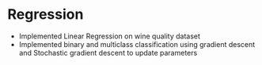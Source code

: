 # Regression

- Implemented Linear Regression on wine quality dataset
- Implemented binary and multiclass classification using gradient descent and Stochastic gradient descent to update parameters
